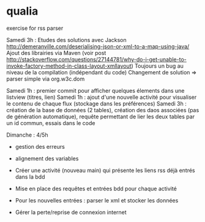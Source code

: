 # qualia
exercise for rss parser

Samedi 3h : 
Etudes des solutions avec Jackson http://demeranville.com/deserialising-json-or-xml-to-a-map-using-java/
Ajout des librairies via Maven (voir post http://stackoverflow.com/questions/27144781/why-do-i-get-unable-to-invoke-factory-method-in-class-layout-xmllayout)
Toujours un bug au niveau de la compilation (indépendant du code)
Changement de solution => parser simple via org.w3c.dom

Samedi 1h : premier commit pour afficher quelques élements dans une listview (titres, lien)
Samedi 1h : ajout d'une nouvelle activité pour visualiser le contenu de chaque flux (stockage dans les préférences)
Samedi 3h : création de la base de données (2 tables), création des daos associées (pas de génération automatique), requête permettant de lier les deux tables par un id commun, essais dans le code


Dimanche : 4/5h

- gestion des erreurs
- alignement des variables

- Créer une activité (nouveau main) qui présente les liens rss déjà entrés dans la bdd
- Mise en place des requêtes et entrées bdd pour chaque activité
- Pour les nouvelles entrées : parser le xml et stocker les données
- Gérer la perte/reprise de connexion internet


